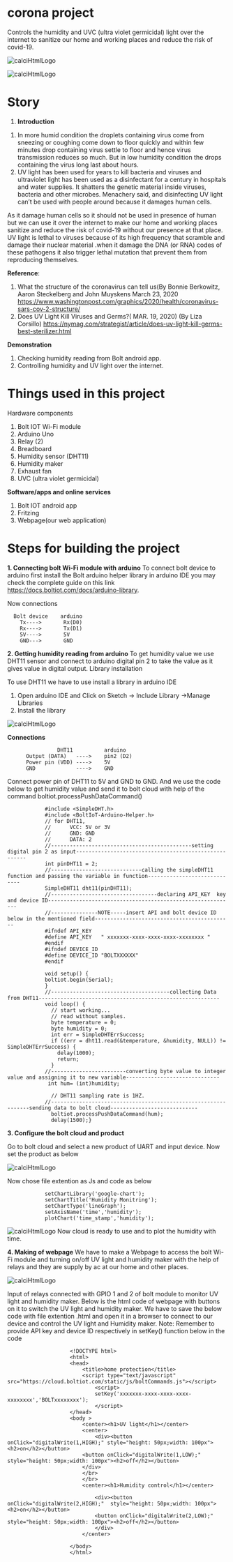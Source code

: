 # corona project
Controls the humidity and UVC (ultra violet germicidal)  light over the internet to sanitize our home and working  places and reduce the risk of covid-19.


![calciHtmlLogo](photos/1.PNG)


![calciHtmlLogo](photos/10.PNG)

# Story
1. **Introduction** 
1) In more humid condition the droplets containing virus come from sneezing or coughing come down to floor quickly and within few minutes drop containing virus settle to floor and hence virus transmission reduces so much.
But in low humidity condition the drops containing the virus long last about hours.
 2) UV light has been used for years to kill bacteria and viruses and ultraviolet light has been used as a disinfectant for a century in hospitals and water supplies. It shatters the genetic material inside viruses, bacteria and other microbes. Menachery said, and disinfecting UV light can’t be used with people around because it damages human cells.

As it damage human cells so it should not be used in presence of human but we can use it over the internet to make our home and working places sanitize and reduce the risk of covid-19 without our presence at that place.
UV light is lethal to viruses because of its high frequency that scramble and damage their nuclear material .when it damage the DNA (or RNA) codes of these pathogens it also trigger lethal mutation that prevent them from reproducing themselves.



**Reference**:
1. What the structure of the coronavirus can tell us(By Bonnie Berkowitz, Aaron Steckelberg and John Muyskens March 23, 2020
https://www.washingtonpost.com/graphics/2020/health/coronavirus-sars-cov-2-structure/
2. Does UV Light Kill Viruses and Germs?( MAR. 19, 2020)
(By Liza Corsillo) https://nymag.com/strategist/article/does-uv-light-kill-germs-best-sterilizer.html


**Demonstration** 
1.	Checking humidity reading from Bolt android app.               
2.	Controlling humidity and UV light over the internet.



# Things used in this project
Hardware components
1. Bolt IOT Wi-Fi module
2. Arduino Uno
3. Relay (2)
4. Breadboard
5. Humidity sensor (DHT11)
6. Humidity maker
7. Exhaust fan
8.  UVC (ultra violet germicidal)


**Software/apps and online services**
1. Bolt IOT android app
2. Fritzing 
3. Webpage(our web application)





# Steps for building the project
**1.	Connecting bolt Wi-Fi module with arduino**
To connect bolt device to arduino first install the Bolt arduino helper library in arduino IDE you may check the complete guide on this link https://docs.boltiot.com/docs/arduino-library.

Now connections 

      Bolt device    arduino
        Tx---->       Rx(D0)
        Rx---->       Tx(D1)
        5V---->       5V
        GND--->       GND

**2.	Getting humidity reading from arduino**
To get humidity value we use DHT11 sensor and connect to arduino digital pin 2 to take the value as it gives value in digital output.
Library installation

To use DHT11 we have to use install a library in arduino IDE 
1.	 Open arduino IDE and Click on 
Sketch -> Include Library ->Manage Libraries
2.	 Install the library 

![calciHtmlLogo](photos/2.PNG)

**Connections**

                    DHT11          arduino
          Output (DATA)   ---->    pin2 (D2)
          Power pin (VDD) ---->    5V 
          GND             ---->    GND

Connect power pin of DHT11 to 5V and GND to GND.
And we use the code below to get humidity value and send it to bolt cloud with help of the command boltiot.processPushDataCommand()




                #include <SimpleDHT.h>
                #include <BoltIoT-Arduino-Helper.h>
                // for DHT11, 
                //      VCC: 5V or 3V
                //      GND: GND
                //      DATA: 2
                //---------------------------------------------setting digital pin 2 as input------------------------------------------------------
                int pinDHT11 = 2;
                //-----------------------------calling the simpleDHT11 function and passing the variable in function-----------------------------
                SimpleDHT11 dht11(pinDHT11);
                //----------------------------------declaring API_KEY  key and device ID------------------------------------------------------------
                //---------------NOTE-----insert API and bolt device ID below in the mentioned field-------------------------------------------- 
                #ifndef API_KEY
                #define API_KEY   " xxxxxxx-xxxx-xxxx-xxxx-xxxxxxxx "
                #endif
                #ifndef DEVICE_ID
                #define DEVICE_ID "BOLTXXXXXX"
                #endif
                
                void setup() {
                boltiot.begin(Serial);
                }
                //--------------------------------------collecting Data from DHT11----------------------------------------------------------
                void loop() {
                  // start working...
                  // read without samples.
                  byte temperature = 0;
                  byte humidity = 0;
                  int err = SimpleDHTErrSuccess;
                  if ((err = dht11.read(&temperature, &humidity, NULL)) != SimpleDHTErrSuccess) {
                    delay(1000);
                    return;
                  }
                //------------------------converting byte value to integer value and assigning it to new variable------------------------------
                 int hum= (int)humidity;
                
                  // DHT11 sampling rate is 1HZ.
                //---------------------------------------------------------------sending data to bolt cloud----------------------------
                  boltiot.processPushDataCommand(hum);
                  delay(1500);}



**3.	Configure the bolt cloud and product**

Go to bolt cloud and select a new product of UART and input device.
Now set the product as below


![calciHtmlLogo](photos/3.PNG)

Now chose file extention as Js and code as below

                setChartLibrary('google-chart');
                setChartTitle('Humidity Monitring');
                setChartType('lineGraph');
                setAxisName('time','humidity');
                plotChart('time_stamp','humidity');
                
                

![calciHtmlLogo](photos/4.PNG)
Now cloud is ready to use and to plot the humidity with time.

**4.  Making of webpage**
We have to make a Webpage to access the bolt Wi-Fi module and turning on/off UV light and humidity maker with the help of relays and they are supply by ac at our home and other places.


![calciHtmlLogo](photos/5.PNG)

Input of relays connected with GPIO 1 and 2 of bolt module to monitor UV light and humidity maker.
Below is the html code of webpage with buttons on it to switch the UV light and humidity maker.
We have to save the below code with file extention .html and open it in a browser to connect to our device and control the UV light and Humidity maker.
Note: Remember to provide API key and device ID respectively in setKey() function below in the code


                        <!DOCTYPE html>
                        <html>
                        <head>
                            <title>home protection</title>
                            <script type="text/javascript" src="https://cloud.boltiot.com/static/js/boltCommands.js"></script>
                                <script>
                                setKey('xxxxxxx-xxxx-xxxx-xxxx-xxxxxxxx','BOLTxxxxxxxx');
                                </script>
                        </head>
                        <body >
                        	<center><h1>UV light</h1></center>
                            <center>
                            	<div><button onClick="digitalWrite(1,HIGH);" style="height: 50px;width: 100px"><h2>on</h2></button>
                            <button onClick="digitalWrite(1,LOW);" style="height: 50px;width: 100px"><h2>off</h2></button>
                            </div>
                            </br>
                            </br>
                            <center><h1>Humidity control</h1></center>
                        
                                <div><button  onClick="digitalWrite(2,HIGH);"  style="height: 50px;width: 100px"><h2>on</h2></button>
                                <button onClick="digitalWrite(2,LOW);" style="height: 50px;width: 100px"><h2>off</h2></button>
                                </div>
                            </center>
                        
                        </body>
                        </html>



